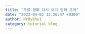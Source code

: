 ```yaml
---
title: "무료 영화 다시 보기 영화 조아"
date: "2023-04-02 12:26:47 +0300"
author: NrdyBhu1
category: tutorial blog
---
```

